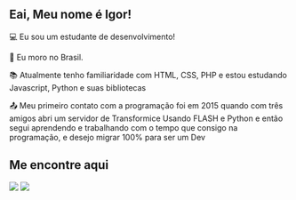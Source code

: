 

## Eai, Meu nome é Igor!

 

:computer: Eu sou um estudante de desenvolvimento!

:house_with_garden: Eu moro no Brasil.

:books: Atualmente tenho familiaridade com HTML, CSS, PHP e estou estudando Javascript, Python e suas bibliotecas

:outbox_tray: Meu primeiro contato com a programação foi em 2015 quando com três amigos abri um servidor de Transformice Usando FLASH e Python e então segui aprendendo e trabalhando com o tempo que consigo na programação, e desejo migrar 100% para ser um Dev

 

## Me encontre aqui

 [<img src="https://img.shields.io/badge/linkedin-%230077B5.svg?&style=for-the-badge&logo=linkedin&logoColor=white" />](https://www.linkedin.com/in/igufeliphe/) [<img src = "https://img.shields.io/badge/instagram-%23E4405F.svg?&style=for-the-badge&logo=instagram&logoColor=white">](https://www.instagram.com/igufeliphe/) 

